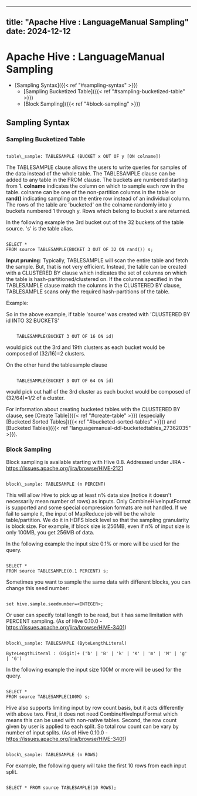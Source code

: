 ---

title: "Apache Hive : LanguageManual Sampling"
date: 2024-12-12
----------------

# Apache Hive : LanguageManual Sampling

* [Sampling Syntax]({{< ref "#sampling-syntax" >}})
  + [Sampling Bucketized Table]({{< ref "#sampling-bucketized-table" >}})
  + [Block Sampling]({{< ref "#block-sampling" >}})

## Sampling Syntax

### Sampling Bucketized Table

```

table\_sample: TABLESAMPLE (BUCKET x OUT OF y [ON colname])

```

The TABLESAMPLE clause allows the users to write queries for samples of the data instead of the whole table. The TABLESAMPLE clause can be added to any table in the FROM clause. The buckets are numbered starting from 1. **colname** indicates the column on which to sample each row in the table. colname can be one of the non-partition columns in the table or **rand()** indicating sampling on the entire row instead of an individual column. The rows of the table are 'bucketed' on the colname randomly into y buckets numbered 1 through y. Rows which belong to bucket x are returned.

In the following example the 3rd bucket out of the 32 buckets of the table source. 's' is the table alias.

```

SELECT *
FROM source TABLESAMPLE(BUCKET 3 OUT OF 32 ON rand()) s;

```

**Input pruning**: Typically, TABLESAMPLE will scan the entire table and fetch the sample. But, that is not very efficient. Instead, the table can be created with a CLUSTERED BY clause which indicates the set of columns on which the table is hash-partitioned/clustered on. If the columns specified in the TABLESAMPLE clause match the columns in the CLUSTERED BY clause, TABLESAMPLE scans only the required hash-partitions of the table.

Example:

So in the above example, if table 'source' was created with 'CLUSTERED BY id INTO 32 BUCKETS'

```

    TABLESAMPLE(BUCKET 3 OUT OF 16 ON id)

```

would pick out the 3rd and 19th clusters as each bucket would be composed of (32/16)=2 clusters.

On the other hand the tablesample clause

```

    TABLESAMPLE(BUCKET 3 OUT OF 64 ON id)

```

would pick out half of the 3rd cluster as each bucket would be composed of (32/64)=1/2 of a cluster.

For information about creating bucketed tables with the CLUSTERED BY clause, see [Create Table]({{< ref "#create-table" >}}) (especially [Bucketed Sorted Tables]({{< ref "#bucketed-sorted-tables" >}})) and [Bucketed Tables]({{< ref "languagemanual-ddl-bucketedtables_27362035" >}}).

### Block Sampling

Block sampling is available starting with Hive 0.8. Addressed under JIRA - <https://issues.apache.org/jira/browse/HIVE-2121>

```

block\_sample: TABLESAMPLE (n PERCENT)

```

This will allow Hive to pick up at least n% data size (notice it doesn't necessarily mean number of rows) as inputs. Only CombineHiveInputFormat is supported and some special compression formats are not handled. If we fail to sample it, the input of MapReduce job will be the whole table/partition. We do it in HDFS block level so that the sampling granularity is block size. For example, if block size is 256MB, even if n% of input size is only 100MB, you get 256MB of data.

In the following example the input size 0.1% or more will be used for the query.

```

SELECT *
FROM source TABLESAMPLE(0.1 PERCENT) s;

```

Sometimes you want to sample the same data with different blocks, you can change this seed number:

```

set hive.sample.seednumber=<INTEGER>;

```

Or user can specify total length to be read, but it has same limitation with PERCENT sampling. (As of Hive 0.10.0 - <https://issues.apache.org/jira/browse/HIVE-3401>)

```

block\_sample: TABLESAMPLE (ByteLengthLiteral)

ByteLengthLiteral : (Digit)+ ('b' | 'B' | 'k' | 'K' | 'm' | 'M' | 'g' | 'G')

```

In the following example the input size 100M or more will be used for the query.

```

SELECT *
FROM source TABLESAMPLE(100M) s;

```

Hive also supports limiting input by row count basis, but it acts differently with above two. First, it does not need CombineHiveInputFormat which means this can be used with non-native tables. Second, the row count given by user is applied to each split. So total row count can be vary by number of input splits. (As of Hive 0.10.0 - <https://issues.apache.org/jira/browse/HIVE-3401>)

```

block\_sample: TABLESAMPLE (n ROWS)

```

For example, the following query will take the first 10 rows from each input split.

```

SELECT * FROM source TABLESAMPLE(10 ROWS);

```

